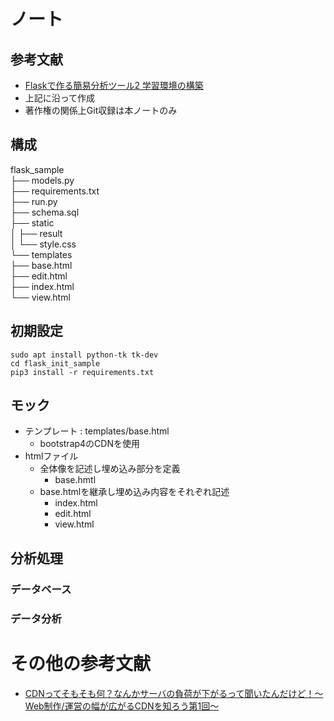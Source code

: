 # ノート
## 参考文献
- [Flaskで作る簡易分析ツール2 学習環境の構築](https://www.python.ambitious-engineer.com/archives/1645)
- 上記に沿って作成
- 著作権の関係上Git収録は本ノートのみ


## 構成
flask_sample  
├── models.py  
├── requirements.txt  
├── run.py  
├── schema.sql  
├── static  
│   ├── result  
│   └── style.css  
└── templates  
    ├── base.html  
    ├── edit.html  
    ├── index.html  
    └── view.html  


## 初期設定
```
sudo apt install python-tk tk-dev
cd flask_init_sample
pip3 install -r requirements.txt
```


## モック
- テンプレート : templates/base.html
    * bootstrap4のCDNを使用
- htmlファイル
    * 全体像を記述し埋め込み部分を定義
        + base.hmtl
    * base.htmlを継承し埋め込み内容をそれぞれ記述
        * index.html
        * edit.html
        * view.html


## 分析処理
### データベース

### データ分析


# その他の参考文献
- [CDNってそもそも何？なんかサーバの負荷が下がるって聞いたんだけど！〜Web制作/運営の幅が広がるCDNを知ろう第1回〜](https://knowledge.sakura.ad.jp/19191/)
